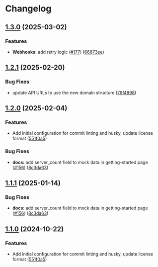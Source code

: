 # Changelog

## [1.3.0](https://github.com/discordplace/discord.place/compare/docs@v1.2.1...docs@v1.3.0) (2025-03-02)


### Features

* **Webhooks:** add retry logic ([#177](https://github.com/discordplace/discord.place/issues/177)) ([66873ee](https://github.com/discordplace/discord.place/commit/66873ee83aaa7b4123e9a722fc6c3d498dbe8ff7))

## [1.2.1](https://github.com/discordplace/discord.place/compare/docs@v1.2.0...docs@v1.2.1) (2025-02-20)


### Bug Fixes

* update API URLs to use the new domain structure ([79f4898](https://github.com/discordplace/discord.place/commit/79f489826db8bd3b1bb5fb2dadba75fcd45a7877))

## [1.2.0](https://github.com/discordplace/discord.place/compare/docs-v1.1.1...docs@v1.2.0) (2025-02-04)


### Features

* Add initial configuration for commit linting and husky, update license format ([551f0a5](https://github.com/discordplace/discord.place/commit/551f0a5256b924ce2d6baed9bd475db11d1cacb6))


### Bug Fixes

* **docs:** add server_count field to mock data in getting-started page ([#156](https://github.com/discordplace/discord.place/issues/156)) ([8c3da63](https://github.com/discordplace/discord.place/commit/8c3da635b23be3ddf864794f07cd02d614d3f18f))

## [1.1.1](https://github.com/discordplace/discord.place/compare/docs@v1.1.0...docs@v1.1.1) (2025-01-14)


### Bug Fixes

* **docs:** add server_count field to mock data in getting-started page ([#156](https://github.com/discordplace/discord.place/issues/156)) ([8c3da63](https://github.com/discordplace/discord.place/commit/8c3da635b23be3ddf864794f07cd02d614d3f18f))

## [1.1.0](https://github.com/discordplace/discord.place/compare/docs-v1.0.0...docs@v1.1.0) (2024-10-22)


### Features

* Add initial configuration for commit linting and husky, update license format ([551f0a5](https://github.com/discordplace/discord.place/commit/551f0a5256b924ce2d6baed9bd475db11d1cacb6))
